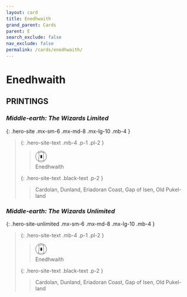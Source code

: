 ```yaml
---
layout: card
title: Enedhwaith
grand_parent: Cards
parent: E
search_exclude: false
nav_exclude: false
permalink: /cards/enedhwaith/
---
```


# Enedhwaith


## PRINTINGS


### _Middle-earth: The Wizards Limited_

{: .hero-site .mx-sm-6 .mx-md-8 .mx-lg-10 .mb-4 }
> {: .hero-site-text .mb-4 .p-1 .pl-2 }
> > <div class="card-mp"><img src="/assets/images/free-domain.svg"></div>
> > <div class="character-card-name">Enedhwaith</div>
>
> {: .hero-site-text .black-text .p-2 }
> > Cardolan, Dunland, Eriadoran Coast, Gap of Isen, Old Pukel-land 
> 

### _Middle-earth: The Wizards Unlimited_

{: .hero-site-unlimited .mx-sm-6 .mx-md-8 .mx-lg-10 .mb-4 }
> {: .hero-site-text .mb-4 .p-1 .pl-2 }
> > <div class="card-mp"><img src="/assets/images/free-domain.svg"></div>
> > <div class="character-card-name">Enedhwaith</div>
>
> {: .hero-site-text .black-text .p-2 }
> > Cardolan, Dunland, Eriadoran Coast, Gap of Isen, Old Pukel-land 
> 
